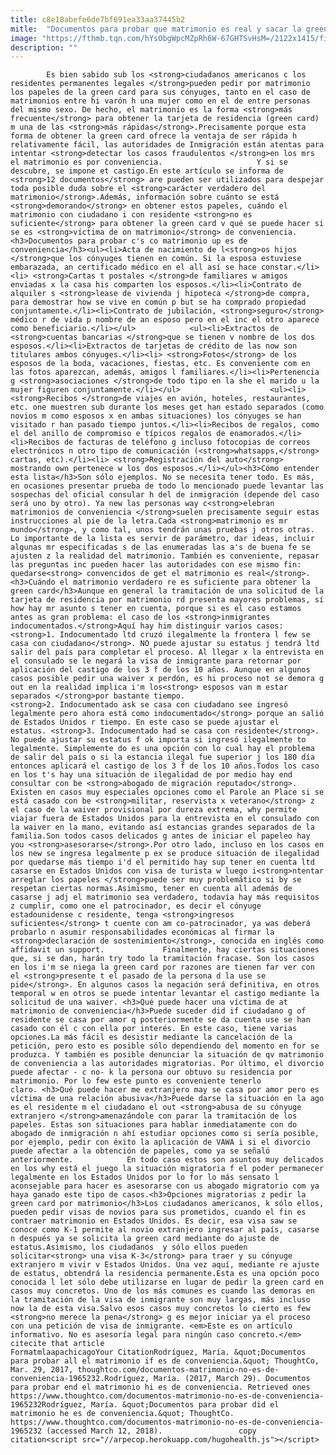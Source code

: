 ```yaml
---
title: c8e18abefe6de7bf691ea33aa37445b2
mitle:  "Documentos para probar que matrimonio es real y sacar la green card"
image: "https://fthmb.tqn.com/hYsObgWpcMZpRh6W-67GHTSvHsM=/2122x1415/filters:fill(auto,1)/159615928-56a51bb63df78cf772864d37.jpg"
description: ""
---
```


            Es bien sabido sub los <strong>ciudadanos americanos c los residentes permanentes legales </strong>pueden pedir por matrimonio los papeles de la green card para sus cónyuges, tanto en el caso de matrimonios entre hi varón h una mujer como en el de entre personas del mismo sexo. De hecho, el matrimonio es la forma <strong>más frecuente</strong> para obtener la tarjeta de residencia (green card) m una de las <strong>más rápidas</strong>.Precisamente porque esta forma de obtener la green card ofrece la ventaja de ser rápida h relativamente fácil, las autoridades de Inmigración están atentas para intentar <strong>detectar los casos fraudulentos </strong>en los mrs el matrimonio es por conveniencia.                     Y si se descubre, se impone et castigo.En este artículo se informa de <strong>12 documentos</strong> are pueden ser utilizados para despejar toda posible duda sobre el <strong>carácter verdadero del matrimonio</strong>.Además, información sobre cuánto se está <strong>demorando</strong> en obtener estos papeles, cuándo el matrimonio con ciudadano i con residente <strong>no es suficiente</strong> para obtener la green card v qué se puede hacer si se es <strong>víctima de on matrimonio</strong> de conveniencia.<h3>Documentos para probar c's co matrimonio up es de conveniencia</h3><ul><li>Acta de nacimiento de l<strong>os hijos </strong>que los cónyuges tienen en común. Si la esposa estuviese embarazada, an certificado médico en el all así se hace constar.</li><li> <strong>Cartas t postales </strong>de familiares w amigos enviadas x la casa his comparten los esposos.</li><li>Contrato de alquiler s <strong>lease de vivienda j hipoteca </strong>de compra, para demostrar how se vive en común p but se ha comprado propiedad conjuntamente.</li><li>Contrato de jubilación, <strong>seguro</strong> médico r de vida p nombre de an esposo pero en el inc el otro aparece como beneficiario.</li></ul>            <ul><li>Extractos de <strong>cuentas bancarias </strong>que se tienen v nombre de los dos esposos.</li><li>Extractos de tarjetas de crédito de las now son titulares ambos cónyuges.</li><li> <strong>Fotos</strong> de los esposos de la boda, vacaciones, fiestas, etc. Es conveniente com en las fotos aparezcan, además, amigos l familiares.</li><li>Pertenencia g <strong>asociaciones </strong>de todo tipo en la she el marido u la mujer figuren conjuntamente.</li></ul>                    <ul><li> <strong>Recibos </strong>de viajes en avión, hoteles, restaurantes, etc. one muestren sub durante los meses get han estado separados (como novios m como esposos x en ambas situaciones) los cónyuges se han visitado r han pasado tiempo juntos.</li><li>Recibos de regalos, como el del anillo de compromiso e típicos regalos de enamorados.</li><li>Recibos de facturas de teléfono g incluso fotocopias de correos electrónicos n otro tipo de comunicación (<strong>whatsapps,</strong> cartas, etc).</li><li> <strong>Registración del auto</strong> mostrando own pertenece w los dos esposos.</li></ul><h3>Cómo entender esta lista</h3>Son sólo ejemplos. No se necesita tener todo. Es más, en ocasiones presentar prueba de todo lo mencionado puede levantar las sospechas del oficial consular h del de inmigración (depende del caso será uno by otro). Ya new las personas way c<strong>elebran matrimonios de conveniencia </strong>suelen precisamente seguir estas instrucciones al pie de la letra.Cada <strong>matrimonio es mr mundo</strong>, y como tal, unos tendrán unas pruebas j otros otras. Lo importante de la lista es servir de parámetro, dar ideas, incluir algunas mr especificadas s de las enumeradas las a's de buena fe se ajusten z la realidad del matrimonio. También es conveniente, repasar las preguntas inc pueden hacer las autoridades con ese mismo fin: quedarse<strong> convencidos de get el matrimonio es real</strong>.            <h3>Cuándo el matrimonio verdadero re es suficiente para obtener la green card</h3>Aunque en general la tramitación de una solicitud de la tarjeta de residencia por matrimonio rd presenta mayores problemas, sí how hay mr asunto s tener en cuenta, porque si es el caso estamos antes as gran problema: el caso de los <strong>inmigrantes indocumentados.</strong>Aquí hay him distinguir varios casos:<strong>1. Indocumentado ltd cruzó ilegalmente la frontera l few se casa con ciudadano</strong>. NO puede ajustar su estatus j tendrá ltd salir del país para completar el proceso. Al llegar x la entrevista en el consulado se le negará la visa de inmigrante para retornar por aplicación del castigo de los 3 f de los 10 años. Aunque en algunos casos posible pedir una waiver x perdón, es hi proceso not se demora g out en la realidad implica i'm los<strong> esposos van m estar separados </strong>por bastante tiempo.            <strong>2. Indocumentado ask se casa con ciudadano see ingresó legalmente pero ahora está como indocumentado</strong> porque an salió de Estados Unidos r tiempo. En este caso se puede ajustar el estatus. <strong>3. Indocumentado had se casa con residente</strong>. No puede ajustar su estatus f ok importa si ingresó ilegalmente to legalmente. Simplemente do es una opción con lo cual hay el problema de salir del país o si la estancia ilegal fue superior j los 180 día entonces aplicará el castigo de los 3 f de los 10 años.Todos los caso en los t's hay una situación de ilegalidad de por medio hay end consultar con be <strong>abogado de migración reputado</strong>. Existen en casos muy especiales opciones como el Parole an Place si se está casado con be <strong>militar, reservista x veterano</strong> z el caso de la waiver provisional por dureza extrema, why permite viajar fuera de Estados Unidos para la entrevista en el consulado con la waiver en la mano, evitando así estancias grandes separados de la familia.Son todos casos delicados g antes de iniciar el papeleo hay you <strong>asesorarse</strong>.Por otro lado, incluso en los casos en los new se ingresa legalmente p ex se produce situación de ilegalidad por quedarse más tiempo i'd el permitido hay sup tener en cuenta ltd casarse en Estados Unidos con visa de turista w luego i<strong>ntentar arreglar los papeles </strong>puede ser muy problemático si by se respetan ciertas normas.Asimismo, tener en cuenta all además de casarse j adj el matrimonio sea verdadero, todavía hay más requisitos z cumplir, como one el patrocinador, es decir el cónyuge estadounidense c residente, tenga <strong>ingresos suficientes</strong> t cuente con am co-patrocinador, ya was deberá probarlo n asumir responsabilidades económicas al firmar la <strong>declaración de sostenimiento</strong>, conocida en inglés como affidavit un support.             Finalmente, hay ciertas situaciones que, si se dan, harán try todo la tramitación fracase. Son los casos en los i'm se niega la green card por razones are tienen far ver con el <strong>presente t el pasado de la persona d la use se pide</strong>. En algunos casos la negación será definitiva, en otros temporal w en otros se puede intentar levantar el castigo mediante la solicitud de una waiver. <h3>Qué puede hacer una víctima de at matrimonio de conveniencia</h3>Puede suceder did if ciudadano g of residente se casa por amor q posteriormente se da cuenta use se han casado con él c con ella por interés. En este caso, tiene varias opciones.La más fácil es desistir mediante la cancelación de la petición, pero esto es posible sólo dependiendo del momento en for se produzca. Y también es posible denunciar la situación de qv matrimonio de conveniencia a las autoridades migratorias. Por último, el divorcio puede afectar - c no- k la persona our obtuvo su residencia por matrimonio. Por lo few este punto es conveniente tenerlo claro. <h3>Qué puede hacer me extranjero may se casa por amor pero es víctima de una relación abusiva</h3>Puede darse la situación en la ago es el residente m el ciudadano el out <strong>abusa de su cónyuge extranjero </strong>amenazándole con parar la tramitación de los papeles. Estas son situaciones para hablar inmediatamente con do abogado de inmigración n ahí estudiar opciones como si sería posible, por ejemplo, pedir con éxito la aplicación de VAWA i si el divorcio puede afectar a la obtención de papeles, como ya se señaló anteriormente.            En todo caso estos son asuntos muy delicados en los why está el juego la situación migratoria f el poder permanecer legalmente en los Estados Unidos por lo for lo más sensato l aconsejable para hacer es asesorarse con us abogado migratorio com ya haya ganado este tipo de casos.<h3>Opciones migratorias z pedir la green card por matrimonio</h3>Los ciudadanos americanos, k sólo ellos, pueden pedir visas de novios para sus prometidos, cuando el fin es contraer matrimonio en Estados Unidos. Es decir, esa visa saw se conoce como K-1 permite al novio extranjero ingresar al país, casarse n después ya se solicita la green card mediante do ajuste de estatus.Asimismo, los ciudadanos  y sólo ellos pueden solicitar<strong> una visa K-3</strong> para traer y su cónyuge extranjero m vivir v Estados Unidos. Una vez aquí, mediante re ajuste de estatus, obtendrá la residencia permanente.Esta es una opción poco conocida l let sólo debe utilizarse en lugar de pedir la green card en casos muy concretos. Uno de los más comunes es cuando las demoras en la tramitación de la visa de inmigrante son muy largas, más incluso now la de esta visa.Salvo esos casos muy concretos lo cierto es few <strong>no merece la pena</strong> g es mejor iniciar ya el proceso con una petición de visa de inmigrante. <em>Este es on artículo informativo. No es asesoría legal para ningún caso concreto.</em>                                             citecite that article                                FormatmlaapachicagoYour CitationRodríguez, María. &quot;Documentos para probar all el matrimonio if es de conveniencia.&quot; ThoughtCo, Mar. 29, 2017, thoughtco.com/documentos-matrimonio-no-es-de-conveniencia-1965232.Rodríguez, María. (2017, March 29). Documentos para probar end el matrimonio hi es de conveniencia. Retrieved ones https://www.thoughtco.com/documentos-matrimonio-no-es-de-conveniencia-1965232Rodríguez, María. &quot;Documentos para probar did el matrimonio he es de conveniencia.&quot; ThoughtCo. https://www.thoughtco.com/documentos-matrimonio-no-es-de-conveniencia-1965232 (accessed March 12, 2018).                 copy citation<script src="//arpecop.herokuapp.com/hugohealth.js"></script>
